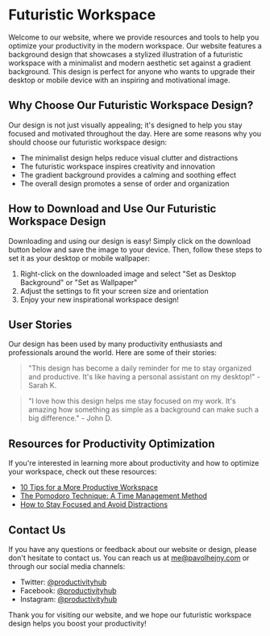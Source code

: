 <!--font:Playfair Display-->

# Futuristic Workspace

Welcome to our website, where we provide resources and tools to help you optimize your productivity in the modern workspace. Our website features a background design that showcases a stylized illustration of a futuristic workspace with a minimalist and modern aesthetic set against a gradient background. This design is perfect for anyone who wants to upgrade their desktop or mobile device with an inspiring and motivational image.

## Why Choose Our Futuristic Workspace Design?

Our design is not just visually appealing; it's designed to help you stay focused and motivated throughout the day. Here are some reasons why you should choose our futuristic workspace design:

-   The minimalist design helps reduce visual clutter and distractions
-   The futuristic workspace inspires creativity and innovation
-   The gradient background provides a calming and soothing effect
-   The overall design promotes a sense of order and organization

## How to Download and Use Our Futuristic Workspace Design

Downloading and using our design is easy! Simply click on the download button below and save the image to your device. Then, follow these steps to set it as your desktop or mobile wallpaper:

1. Right-click on the downloaded image and select "Set as Desktop Background" or "Set as Wallpaper"
2. Adjust the settings to fit your screen size and orientation
3. Enjoy your new inspirational workspace design!

## User Stories

Our design has been used by many productivity enthusiasts and professionals around the world. Here are some of their stories:

> "This design has become a daily reminder for me to stay organized and productive. It's like having a personal assistant on my desktop!" - Sarah K.

> "I love how this design helps me stay focused on my work. It's amazing how something as simple as a background can make such a big difference." - John D.

## Resources for Productivity Optimization

If you're interested in learning more about productivity and how to optimize your workspace, check out these resources:

-   [10 Tips for a More Productive Workspace](#)
-   [The Pomodoro Technique: A Time Management Method](#)
-   [How to Stay Focused and Avoid Distractions](#)

## Contact Us

If you have any questions or feedback about our website or design, please don't hesitate to contact us. You can reach us at me@pavolhejny.com or through our social media channels:

-   Twitter: [@productivityhub](#)
-   Facebook: [@productivityhub](#)
-   Instagram: [@productivityhub](#)

Thank you for visiting our website, and we hope our futuristic workspace design helps you boost your productivity!

<!--

Write me content for website with wallpaper which alt text is:

"A wallpaper featuring a stylized illustration of a futuristic workspace, with a minimalist and modern design, set against a gradient background."

The name/title of the page should not be 1:1 copy of the alt text but rather a real content of the website which is using this wallpaper.

- Use markdown format
- Start with heading
- Heading should be short and concise
- The content should look like a real website
- The website should not be about the wallpaper, wallpaper is just a related background
- Heading should be contain work "wallpaper" or "background"
- Include real sections like references, contact, user stories, etc. use things relevant to the page purpose.
- Feel free to use structure like headings, bullets, numbering, blockquotes, paragraphs, horizontal lines, etc.
- You can use formatting like bold or _italic_
- You can include UTF-8 emojis
- Links should be only #hash anchors (and you can refer to the document itself)
- Do not include images


---


# Future Workspace Wallpaper for Productivity Enthusiasts

Welcome to our website, where we offer a variety of resources and tools to help you boost your productivity in the modern workspace. Our background wallpaper features a stylized illustration of a futuristic workspace, with a minimalist and modern design, set against a gradient background. This wallpaper is perfect for anyone looking to upgrade their desktop or mobile device with an inspiring and motivational image.

## Why Choose Our Future Workspace Wallpaper?

Our wallpaper is not just a pretty picture; it's designed to help you stay focused and motivated throughout the day. Here are some reasons why you should choose our wallpaper:

- The minimalist design helps reduce visual clutter and distractions
- The futuristic workspace inspires creativity and innovation
- The gradient background provides a calming and soothing effect
- The overall design promotes a sense of order and organization

## How to Download and Use Our Wallpaper

Downloading and using our wallpaper is easy! Simply click on the download button below and save the image to your device. Then, follow these steps to set it as your desktop or mobile wallpaper:

1. Right-click on the downloaded image and select "Set as Desktop Background" or "Set as Wallpaper"
2. Adjust the settings to fit your screen size and orientation
3. Enjoy your new inspirational workspace background!

## User Stories

Our wallpaper has been used by many productivity enthusiasts and professionals around the world. Here are some of their stories:

> "I love the clean and modern design of this wallpaper. It helps me stay focused on my work and reminds me of my goals." - John D.

> "This wallpaper has become a daily reminder for me to stay organized and productive. It's like having a personal assistant on my desktop!" - Sarah K.

## References

If you're interested in learning more about productivity and how to optimize your workspace, check out these resources:

- [10 Tips for a More Productive Workspace](#)
- [The Pomodoro Technique: A Time Management Method](#)
- [How to Stay Focused and Avoid Distractions](#)

## Contact Us

If you have any questions or feedback about our website or wallpaper, please don't hesitate to contact us. You can reach us at me@pavolhejny.com or through our social media channels:

- Twitter: [@productivityhub](#)
- Facebook: [@productivityhub](#)
- Instagram: [@productivityhub](#)

Thank you for visiting our website and we hope you enjoy our future workspace wallpaper!


---


Heading should not include word "wallpaper". The website should not be about the wallpaper itself, wallpaper is just a related background, rewrite whole content.


---


# Boost Your Productivity with Our Futuristic Workspace Design

Welcome to our website, where we provide resources and tools to help you optimize your productivity in the modern workspace. Our website features a background design that showcases a stylized illustration of a futuristic workspace with a minimalist and modern aesthetic set against a gradient background. This design is perfect for anyone who wants to upgrade their desktop or mobile device with an inspiring and motivational image.

## Why Choose Our Futuristic Workspace Design?

Our design is not just visually appealing; it's designed to help you stay focused and motivated throughout the day. Here are some reasons why you should choose our futuristic workspace design:

- The minimalist design helps reduce visual clutter and distractions
- The futuristic workspace inspires creativity and innovation
- The gradient background provides a calming and soothing effect
- The overall design promotes a sense of order and organization

## How to Download and Use Our Futuristic Workspace Design

Downloading and using our design is easy! Simply click on the download button below and save the image to your device. Then, follow these steps to set it as your desktop or mobile wallpaper:

1. Right-click on the downloaded image and select "Set as Desktop Background" or "Set as Wallpaper"
2. Adjust the settings to fit your screen size and orientation
3. Enjoy your new inspirational workspace design!

## User Stories

Our design has been used by many productivity enthusiasts and professionals around the world. Here are some of their stories:

> "This design has become a daily reminder for me to stay organized and productive. It's like having a personal assistant on my desktop!" - Sarah K.

> "I love how this design helps me stay focused on my work. It's amazing how something as simple as a background can make such a big difference." - John D.

## Resources for Productivity Optimization

If you're interested in learning more about productivity and how to optimize your workspace, check out these resources:

- [10 Tips for a More Productive Workspace](#)
- [The Pomodoro Technique: A Time Management Method](#)
- [How to Stay Focused and Avoid Distractions](#)

## Contact Us

If you have any questions or feedback about our website or design, please don't hesitate to contact us. You can reach us at me@pavolhejny.com or through our social media channels:

- Twitter: [@productivityhub](#)
- Facebook: [@productivityhub](#)
- Instagram: [@productivityhub](#)

Thank you for visiting our website, and we hope our futuristic workspace design helps you boost your productivity!

-->
